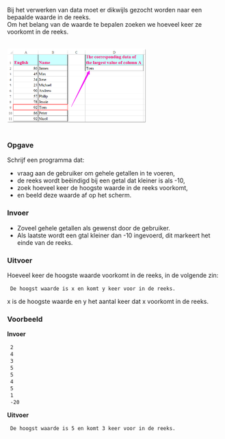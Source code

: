 Bij het verwerken van data moet er dikwijls gezocht worden naar een bepaalde waarde in de reeks.  
Om het belang van de waarde te bepalen zoeken we hoeveel keer ze voorkomt in de reeks.

<br>  
<div class="dodona-centered-group"><img src="media/hoogste_waarde.png" width="324" height="172"></div>
<br>

### Opgave

Schrijf een programma dat:

- vraag aan de gebruiker om gehele getallen in te voeren,
- de reeks wordt beëindigd bij een getal dat kleiner is als -10,
- zoek hoeveel keer de hoogste waarde in de reeks voorkomt,
- en beeld deze waarde af op het scherm. 

### Invoer

- Zoveel gehele getallen als gewenst door de gebruiker.
- Als laatste wordt een gtal kleiner dan -10 ingevoerd, dit markeert het einde van de reeks.

### Uitvoer

Hoeveel keer de hoogste waarde voorkomt in de reeks, in de volgende zin:

     De hoogst waarde is x en komt y keer voor in de reeks.
     
x is de hoogste waarde en y het aantal keer dat x voorkomt in de reeks.

### Voorbeeld

**Invoer**

     2
     4
     3
     5
     5
     4
     5
     1
     -20

**Uitvoer**

     De hoogst waarde is 5 en komt 3 keer voor in de reeks.
